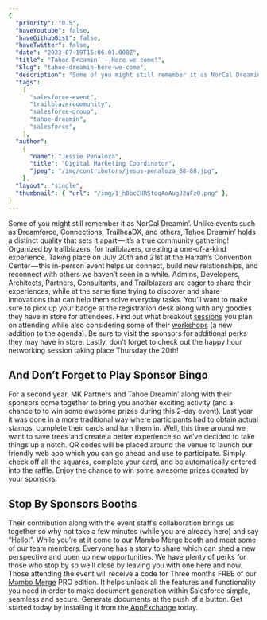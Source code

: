 ```yaml
---
{
  "priority": "0.5",
  "haveYoutube": false,
  "haveGithubGist": false,
  "haveTwitter": false,
  "date": "2023-07-19T15:06:01.000Z",
  "title": "Tahoe Dreamin’ — Here we come!",
  "Slug": "tahoe-dreamin-here-we-come",
  "description": "Some of you might still remember it as NorCal Dreamin’. Unlike events such as Dreamforce, Connections, TrailheaDX, and others, Tahoe Dreamin’ holds a distinct quality that sets it apart — it’s a true community gathering! Organized by trailblazers, for trailblazers, creating a one-of-a-kind experience..",
  "tags":
    [
      "salesforce-event",
      "trailblazercommunity",
      "salesforce-group",
      "tahoe-dreamin",
      "salesforce",
    ],
  "author":
    {
      "name": "Jessie Penaloza",
      "title": "Digital Marketing Coordinator",
      "jpeg": "/img/contributors/jesus-penaloza_88-88.jpg",
    },
  "layout": "single",
  "thumbnail": { "url": "/img/1_hDbcCHRStoqAoAugJ2uFzQ.png" },
}
---
```


Some of you might still remember it as NorCal Dreamin’. Unlike events such as Dreamforce, Connections, TrailheaDX, and others, Tahoe Dreamin’ holds a distinct quality that sets it apart — it’s a true community gathering! Organized by trailblazers, for trailblazers, creating a one-of-a-kind experience.
Taking place on July 20th and 21st at the Harrah’s Convention Center — this in-person event helps us connect, build new relationships, and reconnect with others we haven’t seen in a while. Admins, Developers, Architects, Partners, Consultants, and Trailblazers are eager to share their experiences, while at the same time trying to discover and share innovations that can help them solve everyday tasks.
You’ll want to make sure to pick up your badge at the registration desk along with any goodies they have in store for attendees. Find out what breakout [sessions](https://tahoedreamin.com/2023-sessions/) you plan on attending while also considering some of their [workshops](https://tahoedreamin.com/2023-workshops/) (a new addition to the agenda). Be sure to visit the sponsors for additional perks they may have in store. Lastly, don’t forget to check out the happy hour networking session taking place Thursday the 20th!

## And Don’t Forget to Play Sponsor Bingo

For a second year, MK Partners and Tahoe Dreamin’ along with their sponsors come together to bring you another exciting activity (and a chance to to win some awesome prizes during this 2-day event). Last year it was done in a more traditional way where participants had to obtain actual stamps, complete their cards and turn them in. Well, this time around we want to save trees and create a better experience so we’ve decided to take things up a notch. QR codes will be placed around the venue to launch our friendly web app which you can go ahead and use to participate. Simply check off all the squares, complete your card, and be automatically entered into the raffle. Enjoy the chance to win some awesome prizes donated by your sponsors.

## Stop By Sponsors Booths

Their contribution along with the event staff’s collaboration brings us together so why not take a few minutes (while you are already here) and say “Hello!”. While you’re at it come to our Mambo Merge booth and meet some of our team members. Everyone has a story to share which can shed a new perspective and open up new opportunities.
We have plenty of perks for those who stop by so we’ll close by leaving you with one here and now. Those attending the event will receive a code for Three months FREE of our [Mambo Merge](https://www.mambomerge.com/) PRO edition. It helps unlock all the features and functionality you need in order to make document generation within Salesforce simple, seamless and secure. Generate documents at the push of a button. Get started today by installing it from the[ AppExchange](https://appexchange.salesforce.com/appxListingDetail?listingId=a0N3u00000MBinOEAT) today.
